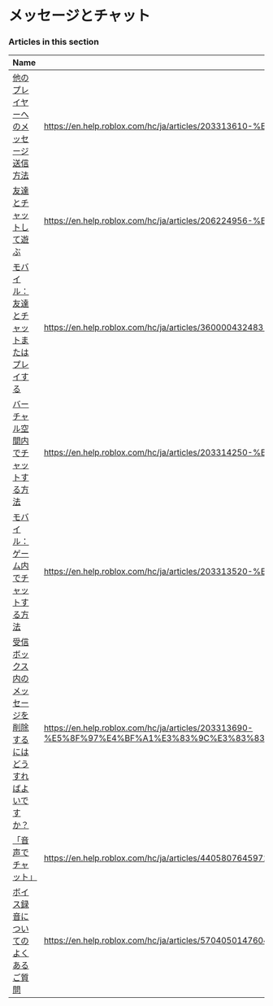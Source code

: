 # メッセージとチャット  
### Articles in this section
Name|URL
-|-
[他のプレイヤーへのメッセージ送信方法](./他のプレイヤーへのメッセージ送信方法.html) |https://en.help.roblox.com/hc/ja/articles/203313610-%E4%BB%96%E3%81%AE%E3%83%97%E3%83%AC%E3%82%A4%E3%83%A4%E3%83%BC%E3%81%B8%E3%81%AE%E3%83%A1%E3%83%83%E3%82%BB%E3%83%BC%E3%82%B8%E9%80%81%E4%BF%A1%E6%96%B9%E6%B3%95
[友達とチャットして遊ぶ](./友達とチャットして遊ぶ.html) |https://en.help.roblox.com/hc/ja/articles/206224956-%E5%8F%8B%E9%81%94%E3%81%A8%E3%83%81%E3%83%A3%E3%83%83%E3%83%88%E3%81%97%E3%81%A6%E9%81%8A%E3%81%B6
[モバイル：友達とチャットまたはプレイする](./モバイル：友達とチャットまたはプレイする.html) |https://en.help.roblox.com/hc/ja/articles/360000432483-%E3%83%A2%E3%83%90%E3%82%A4%E3%83%AB-%E5%8F%8B%E9%81%94%E3%81%A8%E3%83%81%E3%83%A3%E3%83%83%E3%83%88%E3%81%BE%E3%81%9F%E3%81%AF%E3%83%97%E3%83%AC%E3%82%A4%E3%81%99%E3%82%8B
[バーチャル空間内でチャットする方法](./バーチャル空間内でチャットする方法.html) |https://en.help.roblox.com/hc/ja/articles/203314250-%E3%83%90%E3%83%BC%E3%83%81%E3%83%A3%E3%83%AB%E7%A9%BA%E9%96%93%E5%86%85%E3%81%A7%E3%83%81%E3%83%A3%E3%83%83%E3%83%88%E3%81%99%E3%82%8B%E6%96%B9%E6%B3%95
[モバイル：ゲーム内でチャットする方法](./モバイル：ゲーム内でチャットする方法.html) |https://en.help.roblox.com/hc/ja/articles/203313520-%E3%83%A2%E3%83%90%E3%82%A4%E3%83%AB-%E3%82%B2%E3%83%BC%E3%83%A0%E5%86%85%E3%81%A7%E3%83%81%E3%83%A3%E3%83%83%E3%83%88%E3%81%99%E3%82%8B%E6%96%B9%E6%B3%95
[受信ボックス内のメッセージを削除するにはどうすればよいですか？](./受信ボックス内のメッセージを削除するにはどうすればよいですか？.html) |https://en.help.roblox.com/hc/ja/articles/203313690-%E5%8F%97%E4%BF%A1%E3%83%9C%E3%83%83%E3%82%AF%E3%82%B9%E5%86%85%E3%81%AE%E3%83%A1%E3%83%83%E3%82%BB%E3%83%BC%E3%82%B8%E3%82%92%E5%89%8A%E9%99%A4%E3%81%99%E3%82%8B%E3%81%AB%E3%81%AF%E3%81%A9%E3%81%86%E3%81%99%E3%82%8C%E3%81%B0%E3%82%88%E3%81%84%E3%81%A7%E3%81%99%E3%81%8B-
[「音声でチャット」](./「音声でチャット」.html) |https://en.help.roblox.com/hc/ja/articles/4405807645972--%E9%9F%B3%E5%A3%B0%E3%81%A7%E3%83%81%E3%83%A3%E3%83%83%E3%83%88-
[ボイス録音についてのよくあるご質問](./ボイス録音についてのよくあるご質問.html) |https://en.help.roblox.com/hc/ja/articles/5704050147604-%E3%83%9C%E3%82%A4%E3%82%B9%E9%8C%B2%E9%9F%B3%E3%81%AB%E3%81%A4%E3%81%84%E3%81%A6%E3%81%AE%E3%82%88%E3%81%8F%E3%81%82%E3%82%8B%E3%81%94%E8%B3%AA%E5%95%8F